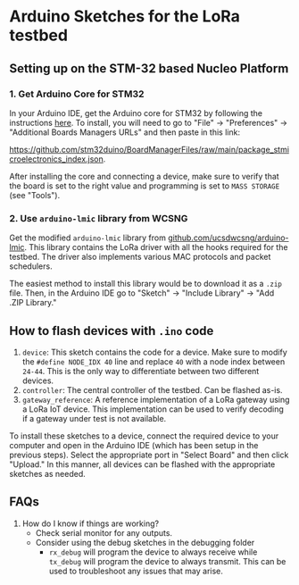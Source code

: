 # Arduino Sketches for the LoRa testbed

## Setting up on the STM-32 based Nucleo Platform

### 1. Get Arduino Core for STM32

In your Arduino IDE, get the Arduino core for STM32 by following the instructions [here](https://github.com/stm32duino/Arduino_Core_STM32#getting-started). To install, you will need to go to "File" -> "Preferences" -> "Additional Boards Managers URLs" and then paste in this link: 

https://github.com/stm32duino/BoardManagerFiles/raw/main/package_stmicroelectronics_index.json. 

After installing the core and connecting a device, make sure to verify that the board is set to the right value and programming is set to `MASS STORAGE` (see "Tools").

### 2. Use `arduino-lmic` library from WCSNG

Get the modified `arduino-lmic` library from [github.com/ucsdwcsng/arduino-lmic](https://github.com/ucsdwcsng/arduino-lmic#installing). This library contains the LoRa driver with all the hooks required for the testbed. The driver also implements various MAC protocols and packet schedulers. 

The easiest method to install this library would be to download it as a `.zip` file. Then, in the Arduino IDE go to "Sketch" -> "Include Library" -> "Add .ZIP Library."

## How to flash devices with `.ino` code 

1. `device`: This sketch contains the code for a device. Make sure to modify the `#define NODE_IDX 40` line and replace `40` with a node index between `24-44`. This is the only way to differentiate between two different devices.
2. `controller`: The central controller of the testbed. Can be flashed as-is.
3. `gateway_reference`: A reference implementation of a LoRa gateway using a LoRa IoT device. This implementation can be used to verify decoding if a gateway under test is not available.

To install these sketches to a device, connect the required device to your computer and open in the Arduino IDE (which has been setup in the previous steps). Select the appropriate port in "Select Board" and then click "Upload." In this manner, all devices can be flashed with the appropriate sketches as needed. 

## FAQs

1. How do I know if things are working?
    - Check serial monitor for any outputs. 
    - Consider using the debug sketches in the debugging folder
      - `rx_debug` will program the device to always receive while `tx_debug` will program the device to always transmit. This can be used to troubleshoot any issues that may arise. 
